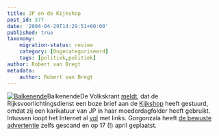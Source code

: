 ```yaml
---
title: JP en de Kijkshop
post_id: 577
date: '2004-04-29T14:29:51+00:00'
published: true
taxonomy:
    migration-status: review
    category: [Ongecategoriseerd]
    tags: [politiek,politiek]
author: Robert van Bregt
metadata:
    author: Robert van Bregt
---
```

[![Balkenende](https://bol.com/imgbase0/thumb/BOOKCOVER/FC/9/0/2/9/0/9029072466.gif "Balkenende")](http://clk.tradedoubler.com/click?a=1703208&p=67859&g=17297694&epi=1001004001809962)BalkenendeDe Volkskrant [meldt](http://www.volkskrant.nl/binnenland/1083128942402.html), dat de Rijksvoorlichtingsdienst een boze brief aan de [Kijkshop](http://www.kijkshop.nl/) heeft gestuurd, omdat zij een karikatuur van JP in haar moederdagfolder heeft gebruikt. Intussen loopt het Internet al [vol](http://www.google.nl/search?q=kijkshop+folder) met links. Gorgonzala heeft [de bewuste advertentie](http://www.gorgonzola.nl/index.php?itemid=470) zelfs gescand en op 17 (!) april geplaatst.